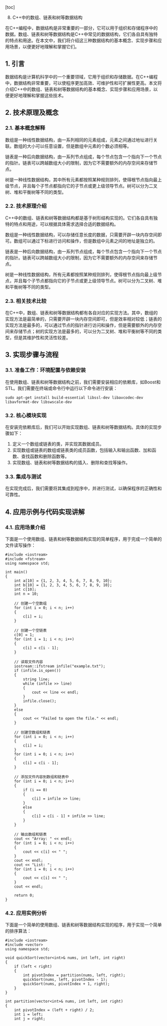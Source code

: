 
[toc]                    
                
                
8. C++中的数组、链表和树等数据结构

在C++编程中，数据结构是非常重要的一部分，它可以用于组织和存储程序中的数据。数组、链表和树等数据结构是C++中常见的数据结构，它们各自具有独特的特点和用途。在本文中，我们将介绍这三种数据结构的基本概念、实现步骤和应用场景，以便更好地理解和掌握它们。

## 1. 引言

数据结构是计算机科学中的一个重要领域，它用于组织和存储数据。在C++编程中，数据结构非常重要，可以使程序更加高效、可维护性和可扩展性更高。本文将介绍C++中的数组、链表和树等数据结构的基本概念、实现步骤和应用场景，以便更好地理解和掌握这些技术。

## 2. 技术原理及概念

### 2.1. 基本概念解释

数组是一种线性数据结构，由一系列相同的元素组成，元素之间通过地址进行关联。数组的大小可以任意设置，但是数组中元素的个数必须相等。

链表是一种后向数据结构，由一系列节点组成，每个节点包含一个指向下一个节点的指针。链表可以跨越数组大小的限制，因为它不需要额外的内存空间来存储节点。

树是一种线性数据结构，其中所有元素都按照某种规则排列，使得根节点指向最上级节点，并且每个子节点都指向它的子节点或更上级领导节点。树可以分为二叉树、堆和平衡树等不同的类型。

### 2.2. 技术原理介绍

C++中的数组、链表和树等数据结构都是基于树形结构实现的。它们各自具有独特的特点和用途，可以根据具体需求选择合适的数据结构。

数组是一种线性数据结构，可以存储任意长度的数据，只需要开辟一块内存空间即可。数组可以通过下标进行访问和操作，但是数组中元素之间的地址是独立的。

链表是一种后向数据结构，由一系列节点组成，每个节点包含一个指向下一个节点的指针。链表可以跨越数组大小的限制，因为它不需要额外的内存空间来存储节点。

树是一种线性数据结构，所有元素都按照某种规则排列，使得根节点指向最上级节点，并且每个子节点都指向它的子节点或更上级领导节点。树可以分为二叉树、堆和平衡树等不同的类型。

### 2.3. 相关技术比较

在C++中，数组、链表和树等数据结构都有各自对应的实现方法。其中，数组的实现方法是最简单的，只需要开辟一块内存空间即可，但是效率相对较低；链表的实现方法是最多的，可以通过节点的指针进行访问和操作，但是需要额外的内存空间来存储节点；树的实现方法是最多的，可以分为二叉树、堆和平衡树等不同的类型，但是其维护性和灵活性较差。

## 3. 实现步骤与流程

### 3.1. 准备工作：环境配置与依赖安装

在使用数组、链表和树等数据结构之前，我们需要安装相应的依赖库，如Boost和STL。我们需要在终端或命令行中运行以下命令进行安装：

```
sudo apt-get install build-essential libssl-dev libavcodec-dev libavformat-dev libswscale-dev
```

### 3.2. 核心模块实现

在安装完依赖库后，我们可以开始实现数组、链表和树等数据结构。具体的实现步骤如下：

1. 定义一个数组或链表的类，并实现其数据成员。
2. 实现数组或链表的数组或链表类的成员函数，包括输入和输出函数、加和函数、查找函数和删除函数等。
3. 实现数组、链表和树等数据结构的插入、删除和查找等操作。

### 3.3. 集成与测试

在实现完成后，我们需要将其集成到程序中，并进行测试，以确保程序的正确性和可靠性。

## 4. 应用示例与代码实现讲解

### 4.1. 应用场景介绍

下面是一个使用数组、链表和树等数据结构实现的简单程序，用于完成一个简单的文件读写操作：

```
#include <iostream>
#include <fstream>
using namespace std;

int main()
{
    int a[10] = {1, 2, 3, 4, 5, 6, 7, 8, 9, 10};
    int b[10] = {1, 2, 3, 4, 5, 6, 7, 8, 9, 10};
    int c[10];
    int n = 10;

    // 创建一个空数组
    for (int i = 0; i < n; i++)
    {
        c[i] = i;
    }

    // 创建一个空链表
    c[0] = 1;
    for (int i = 1; i < n; i++)
    {
        c[i] = c[i - 1];
    }

    // 读取文件内容
    iostream::ifstream infile("example.txt");
    if (infile.is_open())
    {
        string line;
        while (infile >> line)
        {
            cout << line << endl;
        }
        infile.close();
    }
    else
    {
        cout << "Failed to open the file." << endl;
    }

    // 创建空数组和链表
    for (int i = 0; i < n; i++)
    {
        c[i] = i;
    }
    for (int i = 0; i < n; i++)
    {
        c[i] = c[i - 1];
    }

    // 添加文件内容到数组和链表中
    for (int i = 0; i < n; i++)
    {
        if (i == 0)
        {
            c[i] = infile >> line;
        }
        else
        {
            c[i] = c[i - 1] + infile >> line;
        }
    }

    // 输出数组和链表
    cout << "Array: " << endl;
    for (int i = 0; i < n; i++)
    {
        cout << c[i] << " ";
    }
    cout << endl;
    cout << "List: ";
    for (int i = 0; i < n; i++)
    {
        cout << c[i] << " ";
    }
    cout << endl;

    return 0;
}
```

### 4.2. 应用实例分析

下面是一个简单的使用数组、链表和树等数据结构实现的程序，用于实现一个简单的排序算法：

```
#include <iostream>
#include <vector>
using namespace std;

void quickSort(vector<int>& nums, int left, int right)
{
    if (left < right)
    {
        int pivotIndex = partition(nums, left, right);
        quickSort(nums, left, pivotIndex - 1);
        quickSort(nums, pivotIndex + 1, right);
    }
}

int partition(vector<int>& nums, int left, int right)
{
    int pivotIndex = (left + right) / 2;
    int i = left;
    int j = right;

